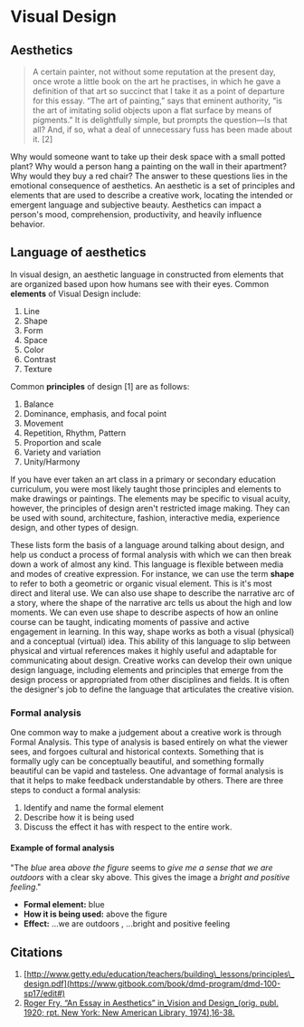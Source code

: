 # Visual Design

## Aesthetics

> A certain painter, not without some reputation at the present day, once wrote a little book on the art he practises, in which he gave a definition of that art so succinct that I take it as a point of departure for this essay. “The art of painting,” says that eminent authority, “is the art of imitating solid objects upon a flat surface by means of pigments.” It is delightfully simple, but prompts the question—Is that all? And, if so, what a deal of unnecessary fuss has been made about it. \[2\]

Why would someone want to take up their desk space with a small potted plant? Why would a person hang a painting on the wall in their apartment? Why would they buy a red chair? The answer to these questions lies in the emotional consequence of aesthetics. An aesthetic is a set of principles and elements that are used to describe a creative work, locating the intended or emergent language and subjective beauty. Aesthetics can impact a person's mood, comprehension, productivity, and heavily influence behavior.

## Language of aesthetics

In visual design, an aesthetic language in constructed from elements that are organized based upon how humans see with their eyes. Common **elements** of Visual Design include:

1. Line
2. Shape
3. Form
4. Space
5. Color
6. Contrast
7. Texture

Common **principles** of design \[1\] are as follows:

1. Balance
2. Dominance, emphasis, and focal point
3. Movement
4. Repetition, Rhythm, Pattern
5. Proportion and scale
6. Variety and variation
7. Unity/Harmony

If you have ever taken an art class in a primary or secondary education curriculum, you were most likely taught those principles and elements to make drawings or paintings. The elements may be specific to visual acuity, however, the principles of design aren't restricted image making. They can be used with sound, architecture, fashion, interactive media, experience design, and other types of design.

These lists form the basis of a language around talking about design, and help us conduct a process of formal analysis with which we can then break down a work of almost any kind. This language is flexible between media and modes of creative expression. For instance, we can use the term **shape** to refer to both a geometric or organic visual element. This is it's most direct and literal use. We can also use shape to describe the narrative arc of a story, where the shape of the narrative arc tells us about the high and low moments. We can even use shape to describe aspects of how an online course can be taught, indicating moments of passive and active engagement in learning. In this way, shape works as both a visual \(physical\) and a conceptual \(virtual\) idea. This ability of this language to slip between physical and virtual references makes it highly useful and adaptable for communicating about design. Creative works can develop their own unique design language, including elements and principles that emerge from the design process or appropriated from other disciplines and fields. It is often the designer's job to define the language that articulates the creative vision.

### Formal analysis

One common way to make a judgement about a creative work is through Formal Analysis. This type of analysis is based entirely on what the viewer sees, and forgoes cultural and historical contexts. Something that is formally ugly can be conceptually beautiful, and something formally beautiful can be vapid and tasteless. One advantage of formal analysis is that it helps to make feedback understandable by others. There are three steps to conduct a formal analysis:

1. Identify and name the formal element
2. Describe how it is being used
3. Discuss the effect it has with respect to the entire work.

#### Example of formal analysis

"The _blue_ area _above the figure_ seems to _give me a sense that we are outdoors_ with a clear sky above. This gives the image a _bright and positive feeling_."

* **Formal element:** blue
* **How it is being used:** above the figure 
* **Effect:** ...we are outdoors
  , ...bright and positive feeling

## Citations

1. [http://www.getty.edu/education/teachers/building\_lessons/principles\_design.pdf](https://www.gitbook.com/book/dmd-program/dmd-100-sp17/edit#)
2. [Roger Fry, “An Essay in Aesthetics” in_Vision and Design_\(orig. publ. 1920; rpt. New York: New American Library, 1974\),16-38.](https://www.gitbook.com/book/dmd-program/dmd-100-sp17/edit#) 




